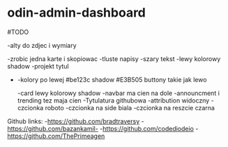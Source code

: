 # odin-admin-dashboard

#TODO

-alty do zdjec i wymiary

-zrobic jedna karte i skopiowac
-tluste napisy
-szary tekst
-lewy kolorowy shadow
-projekt tytul

- -kolory po lewej #be123c shadow #E3B505 buttony takie jak lewo

  -card lewy kolorowy shadow
  -navbar ma cien na dole
  -announcment i trending tez maja cien
  -Tytulatura githubowa
  -attribution widoczny
  -czcionka roboto
  -czcionka na side biala
  -czcionka na reszcie czarna

Github links: -https://github.com/bradtraversy -https://github.com/bazankamil- -https://github.com/codediodeio -https://github.com/ThePrimeagen
